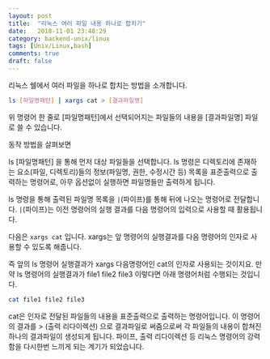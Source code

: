 ```yaml
---
layout: post
title:  "리눅스 여러 파일 내용 하나로 합치기"
date:   2018-11-01 23:48:29
category: backend-unix/linux
tags: [Unix/Linux,bash]
comments: true
draft: false
---
```

리눅스 쉘에서 여러 파일을 하나로 합치는 방법을 소개합니다.

```sh
ls [파일명패턴] | xargs cat > [결과파일명]
```

위 명령어 한 줄로 [파일명패턴]에서 선택되어지는 파일들의 내용을 [결과파일명] 파일로 쓸 수 있습니다.
<!--more-->
동작 방법을 살펴보면

ls [파일명패턴] 을 통해 먼저 대상 파일들을 선택합니다.
ls 명령은 디렉토리에 존재하는 요소(파일, 디렉토리)들의 정보(파일명, 권한, 수정시간 등) 목록을 표준출력으로 출력하는 명령어로, 아무 옵션없이 실행하면 파일명들만 출력하게 됩니다.

ls 명령을 통해 출력된 파일명 목록을 `|`(파이프)를 통해 뒤에 나오는 명령어로 전달합니다.
`|`(파이프)는 이전 명령어의 실행 결과를 다음 명령어의 입력으로 사용할 때 활용됩니다.

다음은 `xargs cat` 입니다.
xargs는 앞 명령어의 실행결과를 다음 명령어의 인자로 사용할 수 있도록 해줍니다.

즉 앞의 ls 명령어 실행결과가 xargs 다음명령어인 cat의 인자로 사용되는 것이지요.
만약 ls 명령어의 실행결과가 file1 file2 file3 이렇다면 아래 명령어처럼 수행되는 것입니다.

```sh
cat file1 file2 file3
```

cat은 인자로 전달된 파일들의 내용을 표준출력으로 출력하는 명령어입니다.
이 명령어의 결과를 > (출력 리다이렉션) 으로 결과파일로 써줌으로써 각 파일들의 내용이 합쳐진 하나의 결과파일이 생성되게 됩니다.
파이프, 출력 리다이렉션 등 리눅스 명령어의 강력함을 다시한번 느끼게 되는 계기가 되었습니다.
